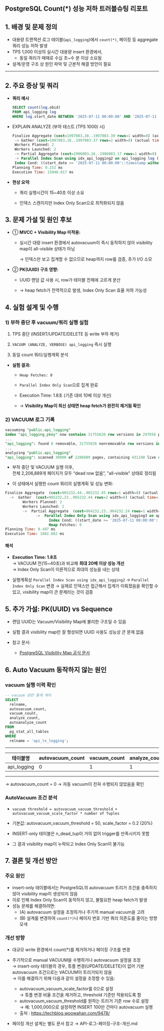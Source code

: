 ## PostgreSQL Count(\*) 성능 저하 트러블슈팅 리포트

## 1. 배경 및 문제 정의

- 대용량 트랜잭션 로그 테이블(`api_logging`)에서 `count(*)`, 페이징 등 aggregate 쿼리 성능 저하 발생
- TPS 1,000 이상의 실시간 대용량 insert 환경에서,
  - 동일 쿼리가 때때로 수십 초~수 분 이상 소요됨
- 설계/운영 구조 상 원인 파악 및 근본적 해결 방안이 필요

---

## 2. 주요 증상 및 쿼리

- **쿼리 예시**

  ```sql
  SELECT count(log.obid)
  FROM api_logging log
  WHERE log.start_date BETWEEN '2025-07-11 00:00:00' AND '2025-07-11 23:59:59'
  ```

- EXPLAIN ANALYZE (부하 테스트 (TPS 1000) 시)

  ```sql
  Finalize Aggregate (cost=1997083.38..1997083.39 rows=1 width=8) (actual time=15847.157..15847.953 rows=1 loops=1)
   -> Gather (cost=1997083.16..1997083.37 rows=2 width=8) (actual time=15847.103..15847.946 rows=3 loops=1)
   Workers Planned: 2
   Workers Launched: 2
   -> Partial Aggregate (cost=1996083.16..1996083.17 rows=1 width=8) (actual time=15842.544..15842.545 rows=1 loops=3)
   -> Parallel Index Scan using idx_api_logging2 on api_logging log (cost=0.56..1977210.70 rows=7548986 width=37) (actual time=0.043..15230.803 rows=6448696 loops=3)
   Index Cond: ((start_date >= '2025-07-11 00:00:00'::timestamp without time zone) AND (start_date <= '2025-07-11 23:59:59'::timestamp without time zone))
  Planning Time: 0.152 ms
  Execution Time: 15848.017 ms
  ```

- **현상 요약**:

  - 쿼리 실행시간이 15~40초 이상 소요

  - 인덱스 스캔이지만 Index Only Scan으로 최적화되지 않음

## 3. 문제 가설 및 원인 후보

- ① **MVCC + Visibility Map 미적용:**

  - 실시간 대량 insert 환경에서 autovacuum이 즉시 동작하지 않아 visibility map이 all-visible 상태가 아님

    → 인덱스만 보고 집계할 수 없으므로 heap까지 row를 검증, 추가 I/O 소모

- ② **PK(UUID) 구조 영향:**

  - UUID 랜덤 값 사용 시, row가 테이블 전체에 고르게 분산

  - → heap fetch가 전역적으로 발생, Index Only Scan 효율 저하 가능성

## 4. 실험 설계 및 수행

### 1) **부하 중단 후 vacuum/쿼리 실행 실험**

1. TPS 중단 (INSERT/UPDATE/DELETE 등 write 부하 제거)

2. `VACUUM (ANALYZE, VERBOSE) api_logging` 즉시 실행

3. 동일 count 쿼리/실행계획 분석

- **실험 결과:**

  - `Heap Fetches: 0`

  - `Parallel Index Only Scan`으로 집계 완료

  - Execution Time: 1.8초 (기존 대비 10배 이상 개선)

  - → **Visibility Map이 최신 상태면 heap fetch가 완전히 제거됨 확인**

### 2) **VACUUM 로그 기록**

```sql
vacuuming "public.api_logging"
index "api_logging_pkey" now contains 31755826 row versions in 297656 pages
...
"api_logging": found 0 removable, 31755826 nonremovable row versions in 2206889 out of 2206889 pages
...
analyzing "public.api_logging"
"api_logging": scanned 30000 of 2206889 pages, containing 431240 live rows and 0 dead rows; 30000 rows in sample, 31723294 estimated total rows
```

- 부하 중단 및 VACUUM 실행 이후,  
  전체 2,206,889개 페이지가 모두 “dead row 없음”, "all-visible" 상태로 정리됨

- 이 상태에서 실행한 count 쿼리의 실행계획 및 성능 변화:

```sql
Finalize Aggregate  (cost=965232.44..965232.45 rows=1 width=8) (actual time=1882.309..1882.820 rows=1 loops=1)
  ->  Gather  (cost=965232.23..965232.44 rows=2 width=8) (actual time=1882.026..1882.801 rows=3 loops=1)
        Workers Planned: 2
        Workers Launched: 2
        ->  Partial Aggregate  (cost=964232.23..964232.24 rows=1 width=8) (actual time=1876.448..1876.449 rows=1 loops=3)
              ->  Parallel Index Only Scan using idx_api_logging3 on api_logging log  (cost=0.56..943548.41 rows=8273529 width=37) (actual time=0.080..1518.817 rows=6605954 loops=3)
                    Index Cond: ((start_date >= '2025-07-11 00:00:00'::timestamp without time zone) AND (start_date <= '2025-07-11 23:59:59'::timestamp without time zone))
                    Heap Fetches: 0
Planning Time: 0.497 ms
Execution Time: 1882.882 ms
```

#### **해석**

- **Execution Time: 1.8초**  
  → VACUUM 전(15~40초)과 비교해 **최대 20배 이상 성능 개선**  
  → Index Only Scan이 이론적으로 최대의 성능을 내는 상태

- 실행계획상 `Parallel Index Scan using idx_api_logging2` -> `Parallel Index Only Scan` 변경
  → 실제로 인덱스만 접근해서 집계가 이뤄졌음을 확인할 수 있고, visibility map이 큰 문제라는 것이 검증

## 5. 추가 가설: PK(UUID) vs Sequence

- 랜덤 UUID는 Vacuum/Visibility Map에 불리한 구조일 수 있음

- 실험 결과 visibility map만 잘 형성되면 UUID 사용도 성능상 큰 문제 없음

- 참고 문서:

  - [PostgreSQL Visibility Map 공식 문서](https://www.postgresql.org/docs/current/storage-vm.html)

## 6. Auto Vacuum 동작하지 않는 원인

### vacuum 실행 이력 확인

```sql
-- vacuum 관련 통계 쿼리
SELECT
  relname,
  autovacuum_count,
  vacuum_count,
  analyze_count,
  autoanalyze_count
FROM
  pg_stat_all_tables
WHERE
  relname = 'api_tx_logging';
```

---

| 테이블명    | autovacuum_count | vacuum_count | analyze_count | autoanalyze_count |
| ----------- | ---------------- | ------------ | ------------- | ----------------- |
| api_logging | 0                | 1            | 1             | 137               |

---

→ autovacuum_count = 0 → 자동 vacuum이 전혀 수행되지 않았음을 확인

### AutoVacuum 조건 분석

- `vacuum threshold = autovacuum_vacuum_threshold + autovacuum_vacuum_scale_factor * number of Tuples`

- 기본값: autovacuum_vacuum_threshold = 50, scale_factor = 0.2 (20%)

- INSERT-only 테이블은 n_dead_tup이 거의 없어 trigger를 만족시키지 못함
- 그 결과 visibility map이 누락되고 Index Only Scan이 불가능

## 7. 결론 및 개선 방안

### **주요 원인**

- insert-only 테이블에서는 PostgreSQL의 autovacuum 트리거 조건을 충족하지 않아 visibility map이 생성되지 않음
- 이로 인해 Index Only Scan이 동작하지 않고, 불필요한 heap fetch가 발생
- 성능 문제를 해결하려면:
  - (A) autovacuum 설정을 조정하거나 주기적 manual vacuum을 고려
  - (B) 설계를 변경하여 `count(*)`나 페이지 번호 기반 쿼리 의존도를 줄이는 방향 모색

### **개선 방향**

- 대규모 write 환경에서 count(\*)를 제거하거나 페이징 구조를 변경

- 주기적으로 manual VACUUM을 수행하거나 autovacuum 설정을 조정  
   → insert-only 테이블의 경우, 튜플 변경(UPDATE/DELETE)이 없어 기본 autovacuum 조건으로는 VACUUM이 트리거되지 않음  
   → 이를 해결하기 위해 다음과 같이 설정을 조정할 수 있음:
  - autovacuum_vacuum_scale_factor를 0으로 설정  
    → 튜플 변경 비율 조건을 제거하고, threshold 기준만 적용되도록 함
  - autovacuum_vacuum_threshold를 원하는 트리거 기준 row 수로 설정  
    → 예: 1,000,000으로 설정하면 INSERT 100만 건마다 autovacuum 실행
  - 출처 : https://techblog.woowahan.com/9478/
- 페이징 개선 설계는 별도 문서 참고 → API-로그-페이징-구조-개선.md
